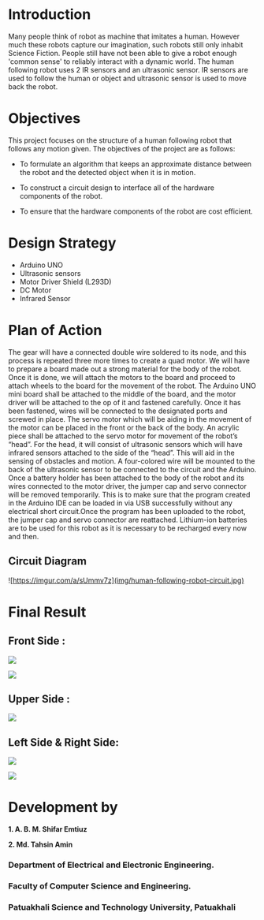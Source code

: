 # Introduction

Many people think of robot as machine that imitates a human. However much these robots capture our imagination, such robots still only inhabit Science Fiction. People still have not been able to give a robot enough 'common sense' to reliably interact with a dynamic world. The human following robot uses 2 IR sensors and an ultrasonic sensor. IR sensors are used to follow the human or object and ultrasonic sensor is used to move back the robot.

# Objectives

This project focuses on the structure of a human following robot that follows any motion given.
The objectives of the project are as follows:

- To formulate an algorithm that keeps an approximate distance between the robot and the detected object when it is in motion.

- To construct a circuit design to interface all of the hardware components of the robot.

- To ensure that the hardware components of the robot are cost efficient.

# Design Strategy

- Arduino UNO
- Ultrasonic sensors
- Motor Driver Shield (L293D)
- DC Motor
- Infrared Sensor

# Plan of Action

The gear will have a connected double wire soldered to its node, and this process is repeated
three more times to create a quad motor. We will have to prepare a board made out a strong material for the body of the robot. Once it is done, we will attach the motors to the board and proceed to attach wheels to the board for the movement of the robot. The Arduino UNO mini board shall be attached to the middle of the board, and the motor driver will be attached to the op of it and fastened carefully. Once it has been fastened, wires will be connected to the designated ports and screwed in place. The servo motor which will be aiding in the movement of the motor can be placed in the front or the back of the body. An acrylic piece shall be attached to the servo motor for movement of the robot’s “head”. For the head, it will consist of ultrasonic sensors which will have infrared sensors attached to the side of the “head”. This will aid in the sensing of obstacles and motion. A four-colored wire will be mounted to the back of the ultrasonic sensor to be connected to the circuit and the Arduino. Once a battery holder has been attached to the body of the robot and its wires connected to the motor driver, the jumper cap and servo connector will be removed temporarily. This is to make sure that the program created in the Arduino IDE can be loaded in via USB successfully without any electrical short circuit.Once the program has been uploaded to the robot, the jumper cap and servo connector are
reattached. Lithium-ion batteries are to be used for this robot as it is necessary to be recharged
every now and then.

## Circuit Diagram

![https://imgur.com/a/sUmmv7z](img/human-following-robot-circuit.jpg)

# Final Result

## Front Side :

![](img/human-following-2.jpg)

![](img/human-following-3.jpg)

## Upper Side :

![](img/human-following-4.jpg)

## Left Side & Right Side:

![](img/human-following-5.jpg)

![](img/human-following-6.jpg)

# Development by

**1. A. B. M. Shifar Emtiuz**

**2. Md. Tahsin Amin**

### Department of Electrical and Electronic Engineering.

### Faculty of Computer Science and Engineering.

### Patuakhali Science and Technology University, Patuakhali
